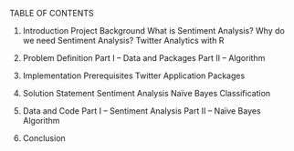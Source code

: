 TABLE OF CONTENTS
1. Introduction 
Project Background
What is Sentiment Analysis?
Why do we need Sentiment Analysis?
Twitter Analytics with R

2. Problem Definition 
Part I – Data and Packages
Part II – Algorithm

3. Implementation Prerequisites
Twitter Application
Packages

4. Solution Statement
Sentiment Analysis
Naïve Bayes Classification

5. Data and Code
Part I – Sentiment Analysis 
Part II – Naïve Bayes Algorithm

6. Conclusion 
